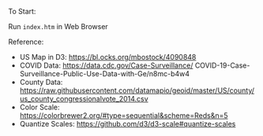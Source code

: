 To Start:

Run `index.htm` in Web Browser

Reference:

- US Map in D3: https://bl.ocks.org/mbostock/4090848
- COVID Data: https://data.cdc.gov/Case-Surveillance/
COVID-19-Case-Surveillance-Public-Use-Data-with-Ge/n8mc-b4w4
- County Data: https://raw.githubusercontent.com/datamapio/geoid/master/US/county/us_county_congressionalvote_2014.csv
- Color Scale: https://colorbrewer2.org/#type=sequential&scheme=Reds&n=5
- Quantize Scales: https://github.com/d3/d3-scale#quantize-scales
